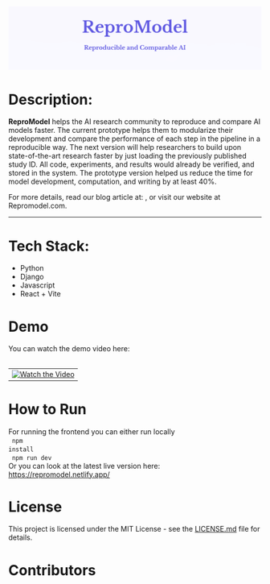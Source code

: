 ![Header Image](pic1)
# Description:

**ReproModel** helps the AI research community to reproduce and compare AI models faster. 
The current prototype helps them to modularize their development and compare the performance of each step in the pipeline in a reproducible way. 
The next version will help researchers to build upon state-of-the-art research faster by just loading the previously published study ID. All code, experiments, and results would already be verified, and stored in the system. The prototype version helped us reduce the time for model development, computation, and writing by at least 40%.  

For more details, read our blog article at: , or visit our website at Repromodel.com.

---

# Tech Stack: 
- Python
- Django
- Javascript
- React + Vite


# Demo

You can watch the demo video here: 
<br> <br>
<table>
  <tr> 
    <td align="center">
      <a href="https://www.youtube.com/watch?v=MQHZMEloUps">
        <img src="http://img.youtube.com/vi/MQHZMEloUps/0.jpg" alt="Watch the Video">
      </a>
    </td>
  </tr>
</table>

# How to Run
For running the frontend you can either run locally<br>
<code> npm install </code> <br>
<code> npm run dev </code> <br>
Or you can look at the latest live version here: <br>
https://repromodel.netlify.app/

# License 

This project is licensed under the MIT License - see the [LICENSE.md](LICENSE.md) file for details.


# Contributors




